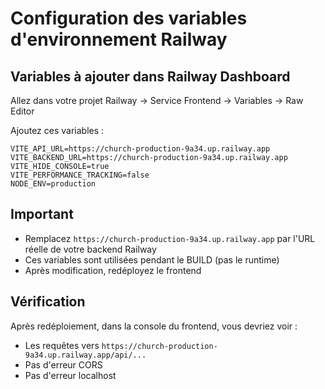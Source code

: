 # Configuration des variables d'environnement Railway

## Variables à ajouter dans Railway Dashboard

Allez dans votre projet Railway → Service Frontend → Variables → Raw Editor

Ajoutez ces variables :

```
VITE_API_URL=https://church-production-9a34.up.railway.app
VITE_BACKEND_URL=https://church-production-9a34.up.railway.app
VITE_HIDE_CONSOLE=true
VITE_PERFORMANCE_TRACKING=false
NODE_ENV=production
```

## Important

- Remplacez `https://church-production-9a34.up.railway.app` par l'URL réelle de votre backend Railway
- Ces variables sont utilisées pendant le BUILD (pas le runtime)
- Après modification, redéployez le frontend

## Vérification

Après redéploiement, dans la console du frontend, vous devriez voir :
- Les requêtes vers `https://church-production-9a34.up.railway.app/api/...`
- Pas d'erreur CORS
- Pas d'erreur localhost


